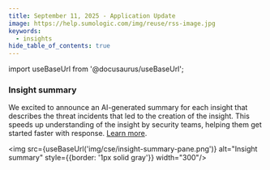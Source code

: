 ```yaml
---
title: September 11, 2025 - Application Update
image: https://help.sumologic.com/img/reuse/rss-image.jpg
keywords:
  - insights
hide_table_of_contents: true    
---
```


import useBaseUrl from '@docusaurus/useBaseUrl';

### Insight summary

We excited to announce an AI-generated summary for each insight that describes the threat incidents that led to the creation of the insight. This speeds up understanding of the insight by security teams, helping them get started faster with response. [Learn more](/docs/cse/get-started-with-cloud-siem/about-cse-insight-ui/#insight-summary).

<img src={useBaseUrl('img/cse/insight-summary-pane.png')} alt="Insight summary" style={{border: '1px solid gray'}} width="300"/>